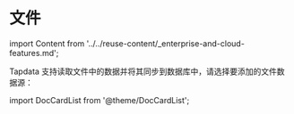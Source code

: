 # 文件
import Content from '../../reuse-content/_enterprise-and-cloud-features.md';

<Content />

Tapdata 支持读取文件中的数据并将其同步到数据库中，请选择要添加的文件数据源：

import DocCardList from '@theme/DocCardList';

<DocCardList />
